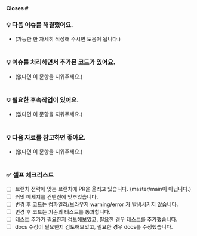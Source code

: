 <strong>
Closes #
</strong>

### 💡 다음 이슈를 해결했어요.

-   (가능한 한 자세히 작성해 주시면 도움이 됩니다.)
    <br><br>

### 💡 이슈를 처리하면서 추가된 코드가 있어요.

-   (없다면 이 문항을 지워주세요.)
    <br><br>

### 💡 필요한 후속작업이 있어요.

-   (없다면 이 문항을 지워주세요.)
    <br><br>

### 💡 다음 자료를 참고하면 좋아요.

-   (없다면 이 문항을 지워주세요.)
    <br><br>

### ✅ 셀프 체크리스트

-   [ ] 브랜치 전략에 맞는 브랜치에 PR을 올리고 있습니다. (master/main이 아닙니다.)
-   [ ] 커밋 메세지를 컨벤션에 맞추었습니다.
-   [ ] 변경 후 코드는 컴파일러/브라우저 warning/error 가 발생시키지 않습니다.
-   [ ] 변경 후 코드는 기존의 테스트를 통과합니다.
-   [ ] 테스트 추가가 필요한지 검토해보았고, 필요한 경우 테스트를 추가했습니다.
-   [ ] docs 수정이 필요한지 검토해보았고, 필요한 경우 docs를 수정했습니다.
